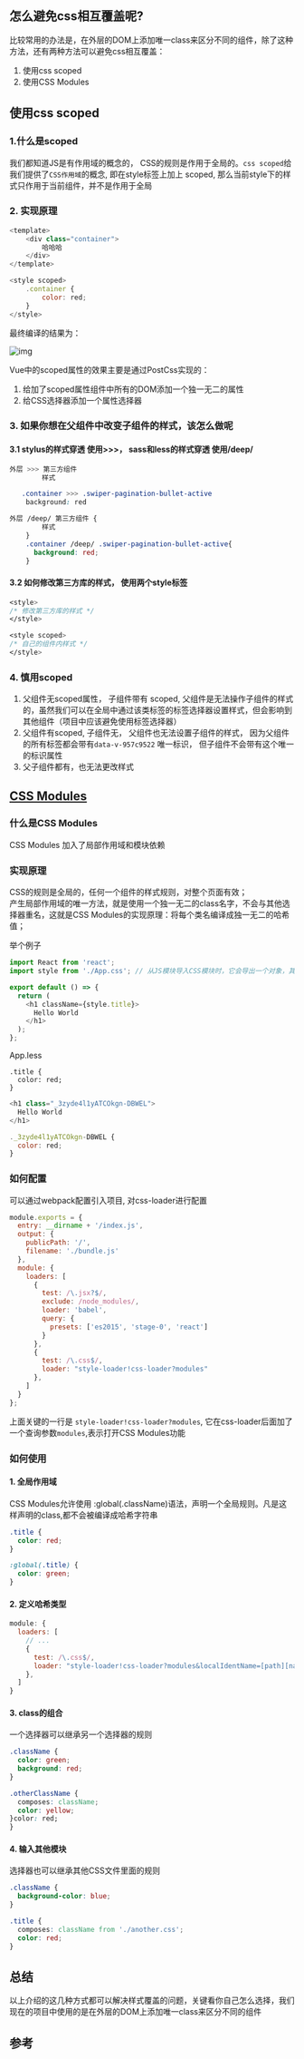 ## 怎么避免css相互覆盖呢?

比较常用的办法是，在外层的DOM上添加唯一class来区分不同的组件，除了这种方法，还有两种方法可以避免css相互覆盖：  
1. 使用css scoped  
2. 使用CSS Modules

## 使用css scoped

### 1.什么是scoped

我们都知道JS是有作用域的概念的， CSS的规则是作用于全局的。`css scoped`给我们提供了`CSS作用域`的概念, 即在style标签上加上 scoped, 那么当前style下的样式只作用于当前组件，并不是作用于全局

### 2. 实现原理

```js
<template>
    <div class="container">
        哈哈哈
    </div>
</template>

<style scoped>
    .container {
        color: red;
    }
</style>
```

最终编译的结果为：

![img](https://cdn.suisuijiang.com/ImageMessage/5adad39555703565e79040fa_1553959508870.png?width=1668&height=284&imageView2/3/)

Vue中的scoped属性的效果主要是通过PostCss实现的：  
1. 给加了scoped属性组件中所有的DOM添加一个独一无二的属性  
2. 给CSS选择器添加一个属性选择器

### 3. 如果你想在父组件中改变子组件的样式，该怎么做呢

#### 3.1 stylus的样式穿透 使用&gt;&gt;&gt;， sass和less的样式穿透 使用/deep/

```css
外层 >>> 第三方组件 
        样式

   .container >>> .swiper-pagination-bullet-active
    background: red
```

```css
外层 /deep/ 第三方组件 {
        样式
    }
    .container /deep/ .swiper-pagination-bullet-active{
      background: red;
    }
```

#### 3.2 如何修改第三方库的样式， 使用两个style标签

```css
<style>
/* 修改第三方库的样式 */
</style>

<style scoped>
/* 自己的组件内样式 */
</style>
```

### 4. 慎用scoped

1. 父组件无scoped属性， 子组件带有 scoped, 父组件是无法操作子组件的样式的，虽然我们可以在全局中通过该类标签的标签选择器设置样式，但会影响到其他组件（项目中应该避免使用标签选择器）
2. 父组件有scoped, 子组件无， 父组件也无法设置子组件的样式， 因为父组件的所有标签都会带有`data-v-957c9522` 唯一标识， 但子组件不会带有这个唯一的标识属性
3. 父子组件都有，也无法更改样式

## [CSS Modules](https://github.com/css-modules/css-modules)

### 什么是CSS Modules

CSS Modules 加入了局部作用域和模块依赖

### 实现原理

CSS的规则是全局的，任何一个组件的样式规则，对整个页面有效；  
产生局部作用域的唯一方法，就是使用一个独一无二的class名字，不会与其他选择器重名，这就是CSS Modules的实现原理：将每个类名编译成独一无二的哈希值；

举个例子

```js
import React from 'react';
import style from './App.css'; // 从JS模块导入CSS模块时，它会导出一个对象，其中包含从本地名称到全局名称的所有映射。

export default () => {
  return (
    <h1 className={style.title}>
      Hello World
    </h1>
  );
};
```

App.less

```less
.title {
  color: red;
}
```

```js
<h1 class="_3zyde4l1yATCOkgn-DBWEL">
  Hello World
</h1>

._3zyde4l1yATCOkgn-DBWEL {
  color: red;
}
```

### 如何配置

可以通过webpack配置引入项目, 对css-loader进行配置

```js
module.exports = {
  entry: __dirname + '/index.js',
  output: {
    publicPath: '/',
    filename: './bundle.js'
  },
  module: {
    loaders: [
      {
        test: /\.jsx?$/,
        exclude: /node_modules/,
        loader: 'babel',
        query: {
          presets: ['es2015', 'stage-0', 'react']
        }
      },
      {
        test: /\.css$/,
        loader: "style-loader!css-loader?modules"
      },
    ]
  }
};
```

上面关键的一行是 `style-loader!css-loader?modules`, 它在css-loader后面加了一个查询参数`modules`,表示打开CSS Modules功能

### 如何使用

#### 1. 全局作用域

CSS Modules允许使用 :global\(.className\)语法，声明一个全局规则。凡是这样声明的class,都不会被编译成哈希字符串

```css
.title {
  color: red;
}

:global(.title) {
  color: green;
}
```

#### 2. 定义哈希类型

```js
module: {
  loaders: [
    // ...
    {
      test: /\.css$/,
      loader: "style-loader!css-loader?modules&localIdentName=[path][name]---[local]---[hash:base64:5]"
    },
  ]
}
```

#### 3. class的组合

一个选择器可以继承另一个选择器的规则

```css
.className {
  color: green;
  background: red;
}

.otherClassName {
  composes: className;
  color: yellow;
}color: red;
}
```

#### 4. 输入其他模块

选择器也可以继承其他CSS文件里面的规则

```css
.className {
  background-color: blue;
}

.title {
  composes: className from './another.css';
  color: red;
}
```

## 总结

以上介绍的这几种方式都可以解决样式覆盖的问题，关键看你自己怎么选择，我们现在的项目中使用的是在外层的DOM上添加唯一class来区分不同的组件

## 参考



